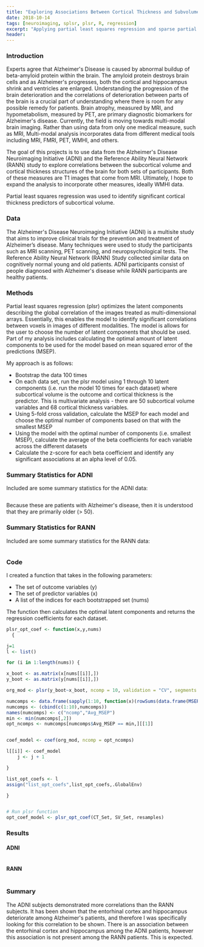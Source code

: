 ```yaml
---
title: "Exploring Associations Between Cortical Thickness and Subvolume Measures Using Partial Least Squares Regression and Sparse Partial Least Squares Regression"
date: 2018-10-14
tags: [neuroimaging, splsr, plsr, R, regression]
excerpt: "Applying partial least squares regression and sparse partial least squares regression to the Alzheimer's Disease Neuroimaging Initiative data to identify networks of correlations between cortical thickness measures and subcortical volume measures"
header:
---
```


### Introduction
Experts agree that Alzheimer's Disease is caused by abnormal buildup of beta-amyloid protein within the brain. The amyloid protein destroys brain cells and as Alzheimer's progresses, both the cortical and hippocampus shrink and ventricles are enlarged. Understanding the progression of the brain deterioration and the correlations of deterioration between parts of the brain is a crucial part of understanding where there is room for any possible remedy for patients. Brain atrophy, measured by MRI, and hypometabolism, measured by PET, are primary diagnostic biomarkers for Alzheimer's disease. Currently, the field is moving towards multi-modal brain imaging. Rather than using data from only one medical measure, such as MRI, Multi-modal analysis incorporates data from different medical tools including MRI, FMRI, PET, WMHI, and others.

The goal of this projects is to use data from the Alzheimer's Disease Neuroimaging Initiative (ADNI) and the Reference Ability Neural Network (RANN) study to explore correlations between the subcortical volume and cortical thickness structures of the brain for both sets of participants. Both of these measures are T1 images that come from MRI. Ultimately, I hope to expand the analysis to incorporate other measures, ideally WMHI data.

Partial least squares regression was used to identify significant cortical thickness predictors of subcortical volume.

### Data
The Alzheimer's Disease Neuroimaging Initiative (ADNI) is a multisite study that aims to improve clinical trials for the prevention and treatment of Alzheimer’s disease. Many techniques were used to study the participants such as MRI scanning, PET scanning, and neuropsychological tests. The Reference Ability Neural Network (RANN) Study collected similar data on cognitively normal young and old patients. ADNI participants consist of people diagnosed with Alzheimer's disease while RANN participants are healthy patients.

### Methods
Partial least squares regression (plsr) optimizes the latent components describing the global correlation of the images treated as multi-dimensional arrays. Essentially, this enables the model to identify significant correlations between voxels in images of different modalities. The model is allows for the user to choose the number of latent components that should be used. Part of my analysis includes calculating the optimal amount of latent components to be used for the model based on mean squared error of the predictions (MSEP).

My approach is as follows:

* Bootstrap the data 100 times
* On each data set, run the plsr model using 1 through 10 latent components (i.e. run the model 10 times for each dataset) where subcortical volume is the outcome and cortical thickness is the predictor. This is multivariate analysis - there are 50 subcortical volume variables and 68 cortical thickness variables.
* Using 5-fold cross validation, calculate the MSEP for each model and choose the optimal number of components based on that with the smallest MSEP
* Using the model with the optimal number of components (i.e. smallest MSEP), calculate the average of the beta coefficients for each variable across the different datasets
* Calculate the z-score for each beta coefficient and identify any significant associations at an alpha level of 0.05.

### Summary Statistics for ADNI
Included are some summary statistics for the ADNI data:

<p align="center">
<img src="{{ site.url }}{{ site.baseurl }}/images/plsr_table1.png" alt="" align="middle">
</p>

Because these are patients with Alzheimer's disease, then it is understood that they are primarily older (> 50).

### Summary Statistics for RANN
Included are some summary statistics for the RANN data:

<p align="center">
<img src="{{ site.url }}{{ site.baseurl }}/images/plsr_table1.png" alt="" align="middle">
</p>

### Code
I created a function that takes in the following parameters:

* The set of outcome variables (y)
* The set of predictor variables (x)
* A list of the indices for each bootstrapped set (nums)

The function then calculates the optimal latent components and returns the regression coefficients for each dataset.

```r
plsr_opt_coef <- function(x,y,nums)
  {

j=1
l <- list()

for (i in 1:length(nums)) {

x_boot <- as.matrix(x[nums[[i]],])
y_boot <- as.matrix(y[nums[[i]],])

org_mod <- plsr(y_boot~x_boot, ncomp = 10, validation = "CV", segments = 5)

numcomps <- data.frame(sapply(1:10, function(x)(rowSums(data.frame(MSEP(org_mod, ncomp = x, intercept = FALSE)$val))/length(colnames(y)))[1]))
numcomps <- (cbind(c(1:10),numcomps))
names(numcomps) <- c("ncomp","Avg_MSEP")
min <- min(numcomps[,2])
opt_ncomps <- numcomps[numcomps$Avg_MSEP == min,][[1]]


coef_model <- coef(org_mod, ncomp = opt_ncomps)

l[[i]] <- coef_model
    j <- j + 1

}

list_opt_coefs <- l
assign("list_opt_coefs",list_opt_coefs,.GlobalEnv)

}


# Run plsr function
opt_coef_model <- plsr_opt_coef(CT_Set, SV_Set, resamples)
```

### Results

#### ADNI

<p align="center">
<img src="{{ site.url }}{{ site.baseurl }}/images/ADNI_results.png" alt="" align="middle">
</p>

#### RANN

<p align="center">
<img src="{{ site.url }}{{ site.baseurl }}/images/RANN_results.png" alt="" align="middle">
</p>

### Summary
The ADNI subjects demonstrated more correlations than the RANN subjects. It has been  shown that the entorhinal cortex and hippocampus deteriorate among Alzheimer's patients, and therefore I was specifically looking for this correlation to be shown. There is an association between the entorhinal cortex and hippocampus among the ADNI patients, however this association is not present among the RANN patients. This is expected.
